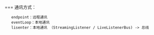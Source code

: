 === 通讯方式：

       endpoint：远程通讯
       eventLoop：本地通讯
       lisenter：本地通讯 （StreamingListener / LiveListenerBus) -> 总线